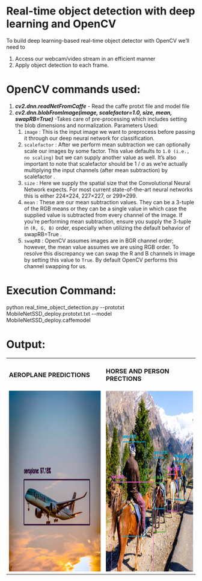 # Real-time object detection with deep learning and OpenCV

To build deep learning-based real-time object detector with OpenCV we’ll need to 
1) Access our webcam/video stream in an efficient manner 
2) Apply object detection to each frame.

# OpenCV commands used:

1) ***cv2.dnn.readNetFromCaffe*** - Read the caffe protxt file and model file
2) ***cv2.dnn.blobFromImage(image, scalefactor=1.0, size, mean, swapRB=True)*** -Takes care of pre-processing which includes setting the blob dimensions and normalization.
 Parameters Used:
    1) `image` : This is the input image we want to preprocess before passing it through our deep neural network for classification.
    2) `scalefactor` : After we perform mean subtraction we can optionally scale our images by some factor. This value defaults to `1.0 (i.e., no scaling)` but we can supply another value as well. It’s also important to note that scalefactor should be 1 / σ as we’re actually multiplying the input channels (after mean subtraction) by scalefactor .
    3) `size` : Here we supply the spatial size that the Convolutional Neural Network expects. For most current state-of-the-art neural networks this is either 224×224, 227×227, or 299×299.
    4) `mean` : These are our mean subtraction values. They can be a 3-tuple of the RGB means or they can be a single value in which case the supplied value is subtracted from every channel of the image. If you’re performing mean subtraction, ensure you supply the 3-tuple in `(R, G, B)` order, especially when utilizing the default behavior of swapRB=True .
    5) `swapRB` : OpenCV assumes images are in BGR channel order; however, the mean value assumes we are using RGB order. To resolve this discrepancy we can swap the R and B channels in image by setting this value to `True`. By default OpenCV performs this channel swapping for us.

# Execution Command:
python real_time_object_detection.py --prototxt MobileNetSSD_deploy.prototxt.txt --model MobileNetSSD_deploy.caffemodel

# Output:
<table>
  <tr>
     <td> <h3>AEROPLANE PREDICTIONS</h3> </td>
     <td> <h3>HORSE AND PERSON PRECTIONS</h3> </td>
  </tr>
  <tr>
    <td> <img src="images/aeroplane_predicted.png"  alt="1" width = 600px height = 480px ></td>
    <td><img src="images/horse_predicted.png" alt="2" width = 600px height = 480px></td>
   </tr> 
</table>
